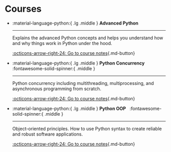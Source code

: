 # Courses

<div class="grid cards" markdown>

-   :material-language-python:{ .lg .middle } **Advanced Python**

    ---

    Explains the advanced Python concepts and helps you understand how and why things work in Python under the hood.

    [:octicons-arrow-right-24: Go to course notes](advance-python/index.md){.md-button}

-   :material-language-python:{ .lg .middle } **Python Concurrency** $~$ :fontawesome-solid-spinner:{ .middle }

    ---

    Python concurrency including multithreading, multiprocessing, and asynchronous programming from scratch.

    [:octicons-arrow-right-24: Go to course notes](python-concurrency/index.md){.md-button}

-   :material-language-python:{ .lg .middle } **Python OOP** $~$ :fontawesome-solid-spinner:{ .middle }

    ---

    Object-oriented principles. How to use Python syntax to create reliable and robust software applications.

    [:octicons-arrow-right-24: Go to course notes](python-oop/index.md){.md-button}

</div>
